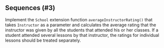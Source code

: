 ## Sequences (#3)

Implement the `School` extension function `averageInstructorRating()` that takes
`Instructor` as a parameter and calculates the average rating that the
instructor was given by all the students that attended his or her classes. If a
student attended several lessons by that instructor, the ratings for individual
lessons should be treated separately.
